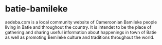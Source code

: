 # batie-bamileke
aedeba.com is a local community website of Cameroonian Bamileke people living in Batie and throughout the country. 
It is intendet to be the place of gathering and sharing useful information about happenings in town of Batie as 
well as promoting Bemileke culture and traditions throughout the world. 
